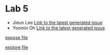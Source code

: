# Lab 5 
- Jieun Lee [Link to the latest generated issue](https://github.com/JinnnyWinnny/github-actions-for-ci/issues/7)
- Yoomin Oh [Link to the latest generated issue](https://github.com/Yoomin99/github-actions-for-ci/issues/7)

[expose file](https://jinnnywinnny.github.io/Lab5_Starter/expose.html) 

[explore file](https://jinnnywinnny.github.io/Lab5_Starter/explore.html)

